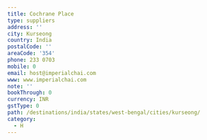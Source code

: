 ```yaml
---
title: Cochrane Place
type: suppliers
address: ''
city: Kurseong
country: India
postalCode: ''
areaCode: '354'
phone: 233 0703
mobile: 0
email: host@imperialchai.com
www: www.imperialchai.com
note: ''
bookThrough: 0
currency: INR
gstType: 0
path: /destinations/india/states/west-bengal/cities/kurseong/
category:
  - H
---
```


